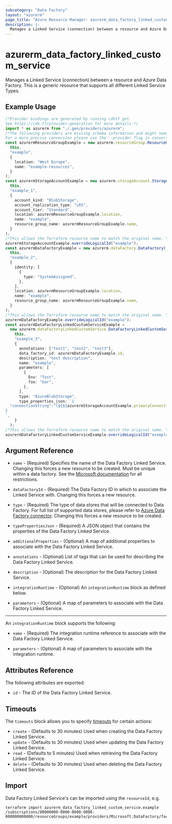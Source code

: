 ```yaml
---
subcategory: "Data Factory"
layout: "azurerm"
page_title: "Azure Resource Manager: azurerm_data_factory_linked_custom_service"
description: |-
  Manages a Linked Service (connection) between a resource and Azure Data Factory. This is a generic resource that supports all different Linked Service Types.
---
```


# azurerm\_data\_factory\_linked\_custom\_service

Manages a Linked Service (connection) between a resource and Azure Data Factory. This is a generic resource that supports all different Linked Service Types.

## Example Usage

```typescript
/*Provider bindings are generated by running cdktf get.
See https://cdk.tf/provider-generation for more details.*/
import * as azurerm from "./.gen/providers/azurerm";
/*The following providers are missing schema information and might need manual adjustments to synthesize correctly: azurerm.
For a more precise conversion please use the --provider flag in convert.*/
const azurermResourceGroupExample = new azurerm.resourceGroup.ResourceGroup(
  this,
  "example",
  {
    location: "West Europe",
    name: "example-resources",
  }
);
const azurermStorageAccountExample = new azurerm.storageAccount.StorageAccount(
  this,
  "example_1",
  {
    account_kind: "BlobStorage",
    account_replication_type: "LRS",
    account_tier: "Standard",
    location: azurermResourceGroupExample.location,
    name: "example",
    resource_group_name: azurermResourceGroupExample.name,
  }
);
/*This allows the Terraform resource name to match the original name. You can remove the call if you don't need them to match.*/
azurermStorageAccountExample.overrideLogicalId("example");
const azurermDataFactoryExample = new azurerm.dataFactory.DataFactory(
  this,
  "example_2",
  {
    identity: [
      {
        type: "SystemAssigned",
      },
    ],
    location: azurermResourceGroupExample.location,
    name: "example",
    resource_group_name: azurermResourceGroupExample.name,
  }
);
/*This allows the Terraform resource name to match the original name. You can remove the call if you don't need them to match.*/
azurermDataFactoryExample.overrideLogicalId("example");
const azurermDataFactoryLinkedCustomServiceExample =
  new azurerm.dataFactoryLinkedCustomService.DataFactoryLinkedCustomService(
    this,
    "example_3",
    {
      annotations: ["test1", "test2", "test3"],
      data_factory_id: azurermDataFactoryExample.id,
      description: "test description",
      name: "example",
      parameters: [
        {
          Env: "Test",
          foo: "bar",
        },
      ],
      type: "AzureBlobStorage",
      type_properties_json: `{
  "connectionString":"\${${azurermStorageAccountExample.primaryConnectionString}}"
}
`,
    }
  );
/*This allows the Terraform resource name to match the original name. You can remove the call if you don't need them to match.*/
azurermDataFactoryLinkedCustomServiceExample.overrideLogicalId("example");

```

## Argument Reference

*   `name` - (Required) Specifies the name of the Data Factory Linked Service. Changing this forces a new resource to be created. Must be unique within a data factory. See the [Microsoft documentation](https://docs.microsoft.com/azure/data-factory/naming-rules) for all restrictions.

*   `dataFactoryId` - (Required) The Data Factory ID in which to associate the Linked Service with. Changing this forces a new resource.

*   `type` - (Required) The type of data stores that will be connected to Data Factory. For full list of supported data stores, please refer to [Azure Data Factory connector](https://docs.microsoft.com/azure/data-factory/connector-overview). Changing this forces a new resource to be created.

*   `typePropertiesJson` - (Required) A JSON object that contains the properties of the Data Factory Linked Service.

*   `additionalProperties` - (Optional) A map of additional properties to associate with the Data Factory Linked Service.

*   `annotations` - (Optional) List of tags that can be used for describing the Data Factory Linked Service.

*   `description` - (Optional) The description for the Data Factory Linked Service.

*   `integrationRuntime` - (Optional) An `integrationRuntime` block as defined below.

*   `parameters` - (Optional) A map of parameters to associate with the Data Factory Linked Service.

***

An `integrationRuntime` block supports the following:

*   `name` - (Required) The integration runtime reference to associate with the Data Factory Linked Service.

*   `parameters` - (Optional) A map of parameters to associate with the integration runtime.

## Attributes Reference

The following attributes are exported:

* `id` - The ID of the Data Factory Linked Service.

## Timeouts

The `timeouts` block allows you to specify [timeouts](https://www.terraform.io/language/resources/syntax#operation-timeouts) for certain actions:

* `create` - (Defaults to 30 minutes) Used when creating the Data Factory Linked Service.
* `update` - (Defaults to 30 minutes) Used when updating the Data Factory Linked Service.
* `read` - (Defaults to 5 minutes) Used when retrieving the Data Factory Linked Service.
* `delete` - (Defaults to 30 minutes) Used when deleting the Data Factory Linked Service.

## Import

Data Factory Linked Service's can be imported using the `resourceId`, e.g.

```shell
terraform import azurerm_data_factory_linked_custom_service.example /subscriptions/00000000-0000-0000-0000-000000000000/resourceGroups/example/providers/Microsoft.DataFactory/factories/example/linkedservices/example
```
